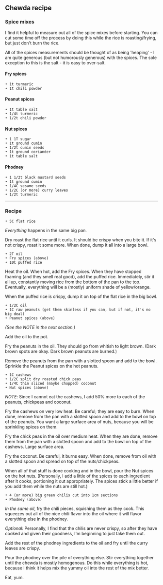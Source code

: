 ## Chewda recipe


### Spice mixes

I find it helpful to measure out all of the spice mixes before starting. You can cut some time off the process by doing this while the rice is roasting/frying, but just don't burn the rice.

All of the spices measurements should be thought of as being 'heaping' - I am quite generous (but not humorously generous) with the spices. The sole exception to this is the salt - it is easy to over-salt.

#### Fry spices
```
• 1t turmeric
• 1t chili powder
```

#### Peanut spices
```
• 1t table salt
• 1/4t turmeric
• 1/2t chili powder
```

#### Nut spices
```
• 1 1T sugar
• 1t ground cumin
• 1/2t cumin seeds
• 1t ground coriander
• 1t table salt
```

#### Phodney
```
• 1 1/2t black mustard seeds
• 1t ground cumin
• 1/4C sesame seeds
• 1/2C (or more) curry leaves
• 1/2t turmeric
```

---

### Recipe
```
• 5C flat rice
```

_Everything_ happens in the same big pan.

Dry roast the flat rice until it curls. It should be crispy
when you bite it. If it's not crispy, roast it some more. When done,
dump it all into a large bowl.

```
• 2T oil
• Fry spices (above)
• 10C puffed rice
```
Heat the oil. When hot, add the Fry spices. When they have stopped foaming (and they smell real good), add the puffed rice. Immediately, stir it all up, constantly moving rice from the bottom of the pan to the top. Eventually, everything will be a (mostly) uniform shade of yellow/orange.

When the puffed rice is crispy, dump it on top of the flat rice in the big bowl.

```
• 1/2C oil
• 1C raw peanuts (get them skinless if you can, but if not, it's no big deal)
• Peanut spices (above)
```
_(See the NOTE in the next section.)_

Add the oil to the pot.

Fry the peanuts in the oil. They should go from whitish to light brown. (Dark brown spots are okay. Dark brown peanuts are burned.)

Remove the peanuts from the pan with a slotted spoon and add to the bowl. Sprinkle the Peanut spices on the hot peanuts.

```
• 1C cashews
• 1/2C split dry roasted chick peas
• 1/4C thin sliced (maybe chopped) coconut
• Nut spices (above)
```
_NOTE_: Since I cannot eat the cashews, I add 50% more to each of the peanuts, chickpeas and coconut.

Fry the cashews on very low heat. Be careful; they are easy to burn. When done, remove from the pan with a slotted spoon and add to the bowl on top of the peanuts. You want a large surface area of nuts, because you will be sprinkling spices on them.

Fry the chick peas in the oil over medium heat. When they are done, remove them from the pan with a slotted spoon and add to the bowl on top of the cashews. Large surface area.

Fry the coconut. Be careful, it burns easy. When done, remove from oil with a slotted spoon and spread on top of the nuts/chickpeas.

When all of that stuff is done cooking and in the bowl, pour the Nut spices on the hot nuts. (Personally, I add a little of the spices to each ingredient after it cooks, portioning it out appropriately. The spices stick a little better if you add them while the nuts are still hot.)

```
• 4 (or more) big green chilis cut into 1cm sections
• Phodney (above)
```
_In the same oil_, fry the chili pieces, squishing them as they cook. This squeezes out all of the nice chili flavor into the oil where it will flavor everything else in the phodney.  

_Optional:_ Personally, I find that the chilis are never crispy, so after they have cooked and given their goodness, I'm beginning to just take them out.

Add the rest of the phodney ingredients to the oil and fry until the curry leaves are crispy.

Pour the phodney over the pile of everything else. Stir everything together until the chewda is mostly homogenous. Do this while everything is hot, because I think it helps mix the yummy oil into the rest of the mix better.

Eat, yum.
